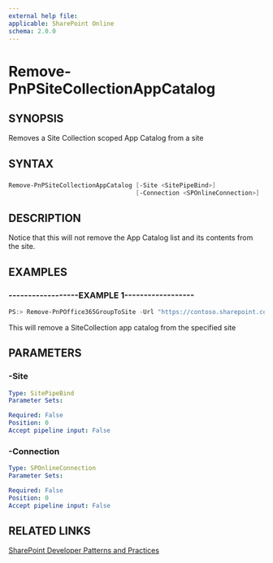 ```yaml
---
external help file:
applicable: SharePoint Online
schema: 2.0.0
---
```

# Remove-PnPSiteCollectionAppCatalog

## SYNOPSIS
Removes a Site Collection scoped App Catalog from a site

## SYNTAX 

### 
```powershell
Remove-PnPSiteCollectionAppCatalog [-Site <SitePipeBind>]
                                   [-Connection <SPOnlineConnection>]
```

## DESCRIPTION
Notice that this will not remove the App Catalog list and its contents from the site.

## EXAMPLES

### ------------------EXAMPLE 1------------------
```powershell
PS:> Remove-PnPOffice365GroupToSite -Url "https://contoso.sharepoint.com/sites/FinanceTeamsite"
```

This will remove a SiteCollection app catalog from the specified site

## PARAMETERS

### -Site


```yaml
Type: SitePipeBind
Parameter Sets: 

Required: False
Position: 0
Accept pipeline input: False
```

### -Connection


```yaml
Type: SPOnlineConnection
Parameter Sets: 

Required: False
Position: 0
Accept pipeline input: False
```

## RELATED LINKS

[SharePoint Developer Patterns and Practices](http://aka.ms/sppnp)